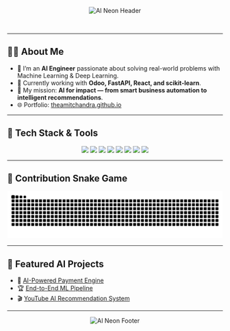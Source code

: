 <!-- ===================== HEADER ===================== -->
<!-- ![header](https://capsule-render.vercel.app/api?type=waving&height=220&text=Amit%20Chandra%20-%20AI%20Engineer&fontSize=40&fontColor=ffffff&color=0:0f0c29,100:302b63,200:24243e&animation=fadeIn&fontAlignY=40&desc=🚀%20Building%20Futuristic%20AI%20Solutions&descAlignY=65&descAlign=50) -->

<p align="center">
  <img src="https://readme-typing-svg.demolab.com?font=Orbitron&weight=900&size=36&pause=1000&color=0FF6FF&center=true&vCenter=true&width=800&lines=Amit+Chandra+-+AI+Engineer;🚀+Building+Futuristic+AI+Solutions;🤖+Machine+Learning+%7C+Deep+Learning+%7C+MLOps" alt="AI Neon Header" />
</p>

<p align="center">
  <img src="https://raw.githubusercontent.com/Anmol-Baranwal/Cool-GIFs-For-GitHub/main/Grid%20GIFs/cyber-lines.gif" width="100%" height="3px"/>
</p>





---

## 🧑‍💻 About Me
- 🔭 I’m an **AI Engineer** passionate about solving real-world problems with Machine Learning & Deep Learning.
- 🌱 Currently working with **Odoo, FastAPI, React, and scikit-learn**.
- 🎯 My mission: **AI for impact — from smart business automation to intelligent recommendations**.
- 🌐 Portfolio: [theamitchandra.github.io](https://theamitchandra.github.io)

---

## 🧠 Tech Stack & Tools
<p align="center">
  <img src="https://img.shields.io/badge/Python-3776AB?style=for-the-badge&logo=python&logoColor=white"/>
  <img src="https://img.shields.io/badge/TensorFlow-FF6F00?style=for-the-badge&logo=tensorflow&logoColor=white"/>
  <img src="https://img.shields.io/badge/PyTorch-EE4C2C?style=for-the-badge&logo=pytorch&logoColor=white"/>
  <img src="https://img.shields.io/badge/Scikit--learn-F7931E?style=for-the-badge&logo=scikit-learn&logoColor=white"/>
  <img src="https://img.shields.io/badge/Django-092E20?style=for-the-badge&logo=django&logoColor=white"/>
  <img src="https://img.shields.io/badge/FastAPI-009688?style=for-the-badge&logo=fastapi&logoColor=white"/>
  <img src="https://img.shields.io/badge/React-61DAFB?style=for-the-badge&logo=react&logoColor=white"/>
  <img src="https://img.shields.io/badge/SQL-4479A1?style=for-the-badge&logo=postgresql&logoColor=white"/>
</p>

---

## 🐍 Contribution Snake Game
<p align="center">
  <img src="https://raw.githubusercontent.com/TheAmitChandra/TheAmitChandra/output/snake.svg" alt="Snake animation" />
</p>


---

## 🚀 Featured AI Projects
- 🤖 [AI-Powered Payment Engine](https://github.com/TheAmitChandra/sample-ai-payments)  
- 🏆 [End-to-End ML Pipeline](https://github.com/TheAmitChandra/ml-pipeline)  
- 🎬 [YouTube AI Recommendation System](https://github.com/TheAmitChandra/youtube-recommender)  

---

<!-- ===================== FOOTER ===================== -->
<!-- ![footer](https://capsule-render.vercel.app/api?type=waving&height=180&section=footer&text=🤖%20Thanks%20for%20visiting%20my%20AI%20Universe!&fontSize=25&fontColor=ffffff&color=0:232526,100:414345) -->

<p align="center">
  <img src="https://readme-typing-svg.demolab.com?font=Share+Tech+Mono&size=24&pause=1000&color=FF1177&center=true&vCenter=true&width=800&lines=🤖+Thanks+for+visiting+my+AI+Universe!;⚡+Stay+connected+for+more+AI+innovations;🚀+Pushing+the+boundaries+of+tech" alt="AI Neon Footer" />
</p>




